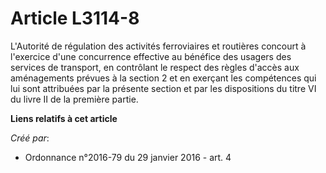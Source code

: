 # Article L3114-8

L'Autorité de régulation des activités ferroviaires et routières concourt à l'exercice d'une concurrence effective au
bénéfice des usagers des services de transport, en contrôlant le respect des règles d'accès aux aménagements prévues à la
section 2 et en exerçant les compétences qui lui sont attribuées par la présente section et par les dispositions du titre VI
du livre II de la première partie.

**Liens relatifs à cet article**

_Créé par_:

  - Ordonnance n°2016-79 du 29 janvier 2016 - art. 4
